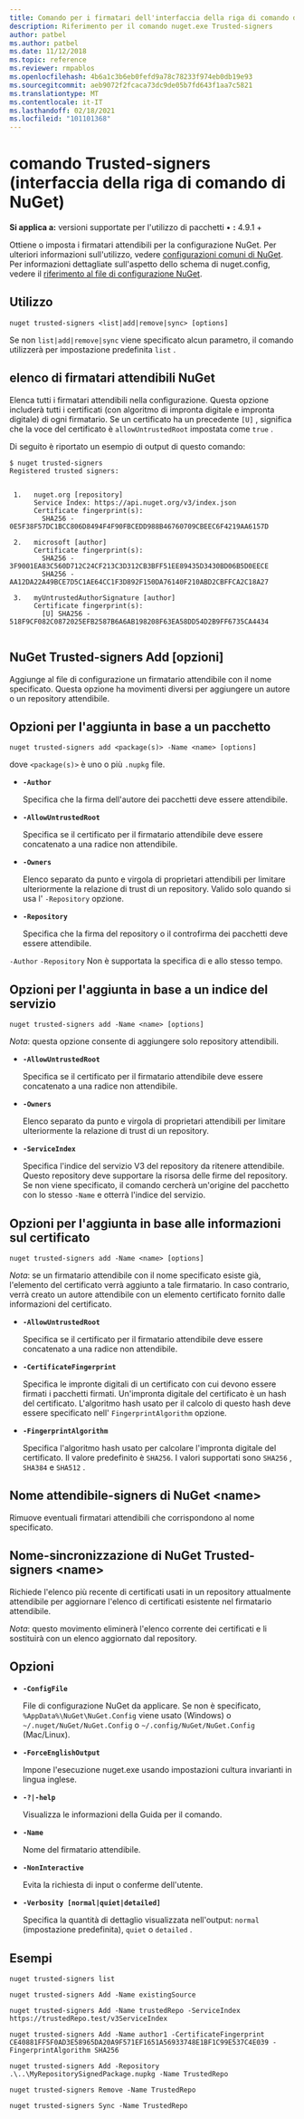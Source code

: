 ```yaml
---
title: Comando per i firmatari dell'interfaccia della riga di comando di NuGet
description: Riferimento per il comando nuget.exe Trusted-signers
author: patbel
ms.author: patbel
ms.date: 11/12/2018
ms.topic: reference
ms.reviewer: rmpablos
ms.openlocfilehash: 4b6a1c3b6eb0fefd9a78c78233f974eb0db19e93
ms.sourcegitcommit: aeb9072f2fcaca73dc9de05b7fd643f1aa7c5821
ms.translationtype: MT
ms.contentlocale: it-IT
ms.lasthandoff: 02/18/2021
ms.locfileid: "101101368"
---
```

# <a name="trusted-signers-command-nuget-cli"></a>comando Trusted-signers (interfaccia della riga di comando di NuGet)

**Si applica a:** versioni supportate per l'utilizzo di pacchetti &bullet; **:** 4.9.1 +

Ottiene o imposta i firmatari attendibili per la configurazione NuGet. Per ulteriori informazioni sull'utilizzo, vedere [configurazioni comuni di NuGet](../../consume-packages/configuring-nuget-behavior.md). Per informazioni dettagliate sull'aspetto dello schema di nuget.config, vedere il [riferimento al file di configurazione NuGet](../nuget-config-file.md).

## <a name="usage"></a>Utilizzo

```cli
nuget trusted-signers <list|add|remove|sync> [options]
```

Se non `list|add|remove|sync` viene specificato alcun parametro, il comando utilizzerà per impostazione predefinita `list` .

## <a name="nuget-trusted-signers-list"></a>elenco di firmatari attendibili NuGet

Elenca tutti i firmatari attendibili nella configurazione. Questa opzione includerà tutti i certificati (con algoritmo di impronta digitale e impronta digitale) di ogni firmatario. Se un certificato ha un precedente `[U]` , significa che la voce del certificato è `allowUntrustedRoot` impostata come `true` .

Di seguito è riportato un esempio di output di questo comando:

```cli
$ nuget trusted-signers
Registered trusted signers:


 1.   nuget.org [repository]
      Service Index: https://api.nuget.org/v3/index.json
      Certificate fingerprint(s):
        SHA256 - 0E5F38F57DC1BCC806D8494F4F90FBCEDD988B46760709CBEEC6F4219AA6157D

 2.   microsoft [author]
      Certificate fingerprint(s):
        SHA256 - 3F9001EA83C560D712C24CF213C3D312CB3BFF51EE89435D3430BD06B5D0EECE
        SHA256 - AA12DA22A49BCE7D5C1AE64CC1F3D892F150DA76140F210ABD2CBFFCA2C18A27

 3.   myUntrustedAuthorSignature [author]
      Certificate fingerprint(s):
        [U] SHA256 - 518F9CF082C0872025EFB2587B6A6AB198208F63EA58DD54D2B9FF6735CA4434
        
```

## <a name="nuget-trusted-signers-add-options"></a>NuGet Trusted-signers Add [opzioni]

Aggiunge al file di configurazione un firmatario attendibile con il nome specificato. Questa opzione ha movimenti diversi per aggiungere un autore o un repository attendibile.

## <a name="options-for-add-based-on-a-package"></a>Opzioni per l'aggiunta in base a un pacchetto

```cli
nuget trusted-signers add <package(s)> -Name <name> [options]
```

dove `<package(s)>` è uno o più `.nupkg` file.

- **`-Author`**

  Specifica che la firma dell'autore dei pacchetti deve essere attendibile.

- **`-AllowUntrustedRoot`**

  Specifica se il certificato per il firmatario attendibile deve essere concatenato a una radice non attendibile.

- **`-Owners`**

  Elenco separato da punto e virgola di proprietari attendibili per limitare ulteriormente la relazione di trust di un repository. Valido solo quando si usa l' `-Repository` opzione.

- **`-Repository`**

  Specifica che la firma del repository o il controfirma dei pacchetti deve essere attendibile.

`-Author` `-Repository` Non è supportata la specifica di e allo stesso tempo.

## <a name="options-for-add-based-on-a-service-index"></a>Opzioni per l'aggiunta in base a un indice del servizio

```cli
nuget trusted-signers add -Name <name> [options]
```

_Nota_: questa opzione consente di aggiungere solo repository attendibili. 

- **`-AllowUntrustedRoot`**

  Specifica se il certificato per il firmatario attendibile deve essere concatenato a una radice non attendibile.

- **`-Owners`**

  Elenco separato da punto e virgola di proprietari attendibili per limitare ulteriormente la relazione di trust di un repository.

- **`-ServiceIndex`**

  Specifica l'indice del servizio V3 del repository da ritenere attendibile. Questo repository deve supportare la risorsa delle firme del repository. Se non viene specificato, il comando cercherà un'origine del pacchetto con lo stesso `-Name` e otterrà l'indice del servizio.

## <a name="options-for-add-based-on-the-certificate-information"></a>Opzioni per l'aggiunta in base alle informazioni sul certificato

```cli
nuget trusted-signers add -Name <name> [options]
```

_Nota_: se un firmatario attendibile con il nome specificato esiste già, l'elemento del certificato verrà aggiunto a tale firmatario. In caso contrario, verrà creato un autore attendibile con un elemento certificato fornito dalle informazioni del certificato.


- **`-AllowUntrustedRoot`**

  Specifica se il certificato per il firmatario attendibile deve essere concatenato a una radice non attendibile.

- **`-CertificateFingerprint`**

  Specifica le impronte digitali di un certificato con cui devono essere firmati i pacchetti firmati. Un'impronta digitale del certificato è un hash del certificato. L'algoritmo hash usato per il calcolo di questo hash deve essere specificato nell' `FingerprintAlgorithm` opzione.

- **`-FingerprintAlgorithm`**

  Specifica l'algoritmo hash usato per calcolare l'impronta digitale del certificato. Il valore predefinito è `SHA256`. I valori supportati sono `SHA256` , `SHA384` e `SHA512` .

## <a name="nuget-trusted-signers-remove--name-name"></a>Nome attendibile-signers di NuGet \<name\>

Rimuove eventuali firmatari attendibili che corrispondono al nome specificato.

## <a name="nuget-trusted-signers-sync--name-name"></a>Nome-sincronizzazione di NuGet Trusted-signers \<name\>

Richiede l'elenco più recente di certificati usati in un repository attualmente attendibile per aggiornare l'elenco di certificati esistente nel firmatario attendibile.

_Nota_: questo movimento eliminerà l'elenco corrente dei certificati e li sostituirà con un elenco aggiornato dal repository.

## <a name="options"></a>Opzioni

- **`-ConfigFile`**

  File di configurazione NuGet da applicare. Se non è specificato, `%AppData%\NuGet\NuGet.Config` viene usato (Windows) o `~/.nuget/NuGet/NuGet.Config` o `~/.config/NuGet/NuGet.Config` (Mac/Linux).

- **`-ForceEnglishOutput`**

  Impone l'esecuzione nuget.exe usando impostazioni cultura invarianti in lingua inglese.

- **`-?|-help`**

  Visualizza le informazioni della Guida per il comando.

- **`-Name`**

  Nome del firmatario attendibile.

- **`-NonInteractive`**

  Evita la richiesta di input o conferme dell'utente.

- **`-Verbosity [normal|quiet|detailed]`**

  Specifica la quantità di dettaglio visualizzata nell'output: `normal` (impostazione predefinita), `quiet` o `detailed` .


## <a name="examples"></a>Esempi

```cli
nuget trusted-signers list

nuget trusted-signers Add -Name existingSource

nuget trusted-signers Add -Name trustedRepo -ServiceIndex https://trustedRepo.test/v3ServiceIndex

nuget trusted-signers Add -Name author1 -CertificateFingerprint CE40881FF5F0AD3E58965DA20A9F571EF1651A56933748E1BF1C99E537C4E039 -FingerprintAlgorithm SHA256

nuget trusted-signers Add -Repository .\..\MyRepositorySignedPackage.nupkg -Name TrustedRepo

nuget trusted-signers Remove -Name TrustedRepo

nuget trusted-signers Sync -Name TrustedRepo
```
